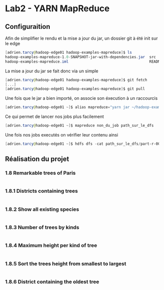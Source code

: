# Lab2 - YARN MapReduce
## Configuraition

Afin de simplifier le rendu et la mise a jour du jar, un dossier git à été init sur le edge
```Powershell
[adrien.tarcy@hadoop-edge01 hadoop-examples-mapreduce]$ ls
hadoop-examples-mapreduce-1.0-SNAPSHOT-jar-with-dependencies.jar  src
hadoop-examples-mapreduce.iml                                     README.md
```
La mise a jour du jar se fait donc via un simple
```Powershell
[adrien.tarcy@hadoop-edge01 hadoop-examples-mapreduce]$ git fetch
[...]
[adrien.tarcy@hadoop-edge01 hadoop-examples-mapreduce]$ git pull
```
Une fois que le jar a bien importé, on associe son éxecution à un raccourcis 
```Powershell
[adrien.tarcy@hadoop-edge01 ~]$ alias mapreduce="yarn jar ~/hadoop-examples-mapreduce/target/hadoop-examples-mapreduce-1.0-SNAPSHOT-jar-with-dependencies.jar"
```
Ce qui permet de lancer nos jobs plus facilement 
```Powershell
[adrien.tarcy@hadoop-edge01 ~]$ mapreduce non_du_job path_sur_le_dfs
```
Une fois nos jobs executés on vérifier leur contenu ainsi
```Powershell
[adrien.tarcy@hadoop-edge01 ~]$ hdfs dfs -cat path_sur_le_dfs/part-r-00000
```


## Réalisation du projet
### 1.8 Remarkable trees of Paris
```Powershell

```
### 1.8.1 Districts containing trees
```Powershell

```
### 1.8.2 Show all existing species
```Powershell

```
### 1.8.3 Number of trees by kinds
```Powershell

```
### 1.8.4 Maximum height per kind of tree
```Powershell

```
### 1.8.5 Sort the trees height from smallest to largest 
```Powershell

```
### 1.8.6 District containing the oldest tree
```Powershell

```
